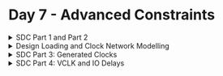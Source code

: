 # Day 7 - Advanced Constraints

<details>
  <summary>SDC Part 1 and Part 2</summary>

  - **SDC Part 1**: Clock, Clock Tree Modelling, Uncertainty
  - **SDC Part 2**: IO delays

</details>

<details>
  <summary>Design Loading and Clock Network Modelling</summary>

  - Loading design: `get_cells`, `get_ports`, `get_nets`
  - `get_pins`, `get_clocks`, `querying_clocks`
  - `create_clock` waveform
  - Clock Network Modelling: Uncertainty, `report_timing`
  - IO Delays

</details>

<details>
  <summary>SDC Part 3: Generated Clocks</summary>

  - **SDC Part 3**: `generated_clk`, `generated_clocks`

</details>

<details>
  <summary>SDC Part 4: VCLK and IO Delays</summary>

  - **SDC Part 4**: `vclk`, max_latency, rise_fall IO Delays
  - Part 1: Set_Max_delay
  - `VCLK`

</details>
